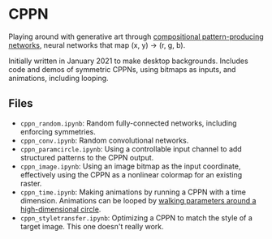 # CPPN

Playing around with generative art through
[compositional pattern-producing networks](https://blog.otoro.net/2016/03/25/generating-abstract-patterns-with-tensorflow/),
neural networks that map (x, y) -> (r, g, b).

Initially written in January 2021 to make desktop backgrounds.
Includes code and demos of symmetric CPPNs, using bitmaps as inputs, and animations, including looping.

## Files

 - `cppn_random.ipynb`: Random fully-connected networks, including enforcing symmetries.
 - `cppn_conv.ipynb`: Random convolutional networks.
 - `cppn_paramcircle.ipynb`: Using a controllable input channel to add structured patterns to the CPPN output.
 - `cppn_image.ipynb`: Using an image bitmap as the input coordinate, effectively using the CPPN as a nonlinear colormap for
   an existing raster.
 - `cppn_time.ipynb`: Making animations by running a CPPN with a time dimension. Animations can be looped by
   [walking parameters around a high-dimensional circle](https://www.youtube.com/watch?v=aP7n5ly_fiQ).
 - `cppn_styletransfer.ipynb`: Optimizing a CPPN to match the style of a target image. This one doesn't really work.
